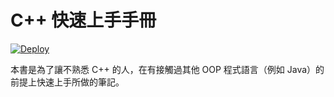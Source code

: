 # C++ 快速上手手冊

[![Deploy](https://github.com/SLMT/cpp-quick-start/actions/workflows/deploy.yml/badge.svg)](https://github.com/SLMT/cpp-quick-start/actions/workflows/deploy.yml)

本書是為了讓不熟悉 C++ 的人，在有接觸過其他 OOP 程式語言（例如 Java）的前提上快速上手所做的筆記。

